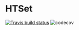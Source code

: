 
<!-- README.md is generated from README.Rmd. Please edit that file -->

# HTSet

<!-- badges: start -->

[![Travis build
status](https://travis-ci.org/zhuchcn/HTSet.svg?branch=master)](https://travis-ci.org/zhuchcn/HTSet)
![codecov](https://codecov.io/gh/zhuchcn/HTSet/branch/master/graphs/badge.svg)
<!-- badges: end -->
